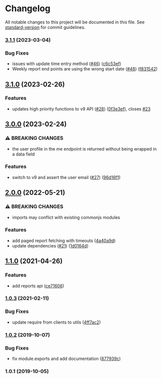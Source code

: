 # Changelog

All notable changes to this project will be documented in this file. See [standard-version](https://github.com/conventional-changelog/standard-version) for commit guidelines.

### [3.1.1](https://github.com/saintedlama/toggl-client/compare/v3.1.0...v3.1.1) (2023-03-04)


### Bug Fixes

* issues with update time entry method ([#46](https://github.com/saintedlama/toggl-client/issues/46)) ([c6c53ef](https://github.com/saintedlama/toggl-client/commit/c6c53ef334aeecc877e6099588d8bc7b9fa5cfbe))
* Weekly report end points are using the wrong start date ([#48](https://github.com/saintedlama/toggl-client/issues/48)) ([f831542](https://github.com/saintedlama/toggl-client/commit/f831542d0d47d7995f55cbabf53e9c5c8ee44ad1))

## [3.1.0](https://github.com/saintedlama/toggl-client/compare/v3.0.0...v3.1.0) (2023-02-26)


### Features

* updates high priority functions to v9 API ([#28](https://github.com/saintedlama/toggl-client/issues/28)) ([0f3e3ef](https://github.com/saintedlama/toggl-client/commit/0f3e3ef2c1638cf37415307fc48d86aa2a052559)), closes [#23](https://github.com/saintedlama/toggl-client/issues/23)

## [3.0.0](https://github.com/saintedlama/toggl-client/compare/v2.0.0...v3.0.0) (2023-02-24)


### ⚠ BREAKING CHANGES

* the user profile in the me endpoint is returned without being wrapped in a data field

### Features

* switch to v9 and assert the user email ([#27](https://github.com/saintedlama/toggl-client/issues/27)) ([96d16f1](https://github.com/saintedlama/toggl-client/commit/96d16f1b34257ef54a475530d461367eba099381))

## [2.0.0](https://github.com/saintedlama/toggl-client/compare/v1.1.0...v2.0.0) (2022-05-21)


### ⚠ BREAKING CHANGES

* imports may conflict with existing commonjs modules

### Features

* add paged report fetching with timeouts ([4a40a9d](https://github.com/saintedlama/toggl-client/commit/4a40a9d7694bde6344646dfcbab25a95aa342557))
* update dependencies ([#21](https://github.com/saintedlama/toggl-client/issues/21)) ([1d0164d](https://github.com/saintedlama/toggl-client/commit/1d0164d9dba5900c2b4b08f80c076b7f536d888c))

## [1.1.0](https://github.com/saintedlama/toggl-client/compare/v1.0.3...v1.1.0) (2021-04-26)


### Features

* add reports api ([ce71606](https://github.com/saintedlama/toggl-client/commit/ce71606ed7fbb92f7d4a7f3bf583aaf988336201))

### [1.0.3](https://github.com/saintedlama/toggl-client/compare/v1.0.2...v1.0.3) (2021-02-11)


### Bug Fixes

* update require from clients to utils ([4ff7ac2](https://github.com/saintedlama/toggl-client/commit/4ff7ac2064ceae5179f3dd669bcc7e4874092e7f))

### [1.0.2](https://github.com/saintedlama/toggl-client/compare/v1.0.1...v1.0.2) (2019-10-07)


### Bug Fixes

* fix module.exports and add documentation ([877939c](https://github.com/saintedlama/toggl-client/commit/877939c))

### 1.0.1 (2019-10-05)
